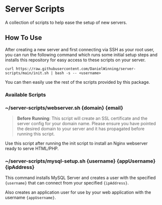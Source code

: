 # Server Scripts

A collection of scripts to help ease the setup of new servers.

## How To Use

After creating a new server and first connecting via SSH as your root user, you can run the following command which runs some initial setup
steps and installs this repository for easy access to these scripts on your server.

```
curl https://raw.githubusercontent.com/DanielWinning/server-scripts/main/init.sh | bash -s -- <username>
```

You can then easily use the rest of the scripts provided by this package.

### Available Scripts

### ~/server-scripts/webserver.sh {domain} {email}

> **Before Running**: This script will create an SSL certificate and the server config for your
> domain name. Please ensure you have pointed the desired domain to your server and it has propagated before
> running this script.

Use this script after running the init script to install an Nginx webserver ready to serve HTML/PHP.

### ~/server-scripts/mysql-setup.sh {username} {appUsername} {ipAddress}

This command installs MySQL Server and creates a user with the specified `{username}` that can connect from your specified `{ipAddress}`.

Also creates an application user for use by your web application with the username `{appUsername}`.